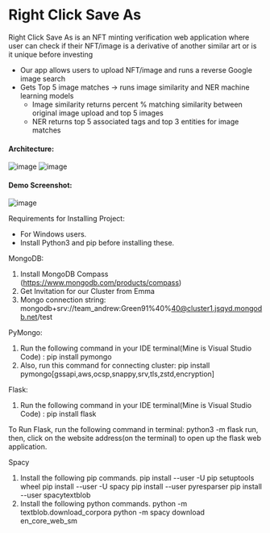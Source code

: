 # Right Click Save As

Right Click Save As is an NFT minting verification web application where user can check if their NFT/image is a derivative of another similar art or is it unique before investing

* Our app allows users to upload NFT/image and runs a reverse Google image search
* Gets Top 5 image matches -> runs image similarity and NER machine learning models
  - Image similarity returns percent % matching similarity between original image upload and top 5 images
  - NER returns top 5 associated tags and top 3 entities for image matches
  
<h4>Architecture:</h4>

![image](https://github.com/yugo9081/Right-Click-Save-As/assets/54964332/6887e861-88be-46af-acdc-0624af18adec)
![image](https://github.com/yugo9081/Right-Click-Save-As/assets/54964332/64ed6f7e-fe38-4647-97ad-80c31434dff8)

<h4>Demo Screenshot:</h4>

![image](https://github.com/yugo9081/Right-Click-Save-As/assets/54964332/20642059-dbd8-4d25-9249-a2d8b8ba3fef)


﻿Requirements for Installing Project:

* For Windows users.
* Install Python3 and pip before installing these.

MongoDB:
1. Install MongoDB Compass (https://www.mongodb.com/products/compass)
2. Get Invitation for our Cluster from Emma
3. Mongo connection string: mongodb+srv://team_andrew:Green91%40%40@cluster1.jsqyd.mongodb.net/test

PyMongo:
1. Run the following command in your IDE terminal(Mine is Visual Studio Code) : pip install pymongo
2. Also, run this command for connecting cluster: pip install pymongo[gssapi,aws,ocsp,snappy,srv,tls,zstd,encryption]

Flask:
1. Run the following command in your IDE terminal(Mine is Visual Studio Code) : pip install flask


To Run Flask, run the following command in terminal: python3 -m flask run, then, click on the website address(on the terminal) to open up the flask web application.

Spacy

1. Install the following pip commands. 
  pip install --user -U pip setuptools wheel
  pip install --user -U spacy
  pip install --user pyresparser
  pip install --user spacytextblob
2. Install the following python commands. 
  python -m textblob.download_corpora
  python -m spacy download en_core_web_sm
